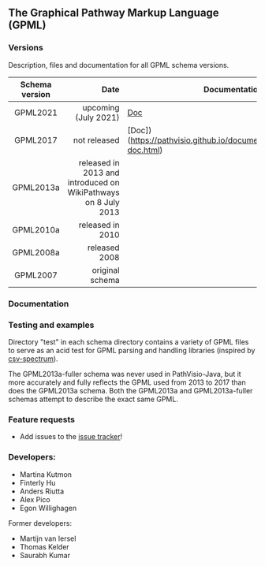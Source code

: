 ## The Graphical Pathway Markup Language (GPML)

### Versions

Description, files and documentation for all GPML schema versions.

| Schema version | Date | Documentation |
|:--------------:|------:|------|
| GPML2021 | upcoming (July 2021) | [Doc](https://pathvisio.github.io/documentation/GPML2021-doc.html) |
| GPML2017 | not released | [Doc])(https://pathvisio.github.io/documentation/GPML2013a-doc.html) |
| GPML2013a | released in 2013 and introduced on WikiPathways on 8 July 2013 | |
| GPML2010a | released in 2010 | |
| GPML2008a | released 2008 | |
| GPML2007 | original schema | |

### Documentation


### Testing and examples

Directory "test" in each schema directory contains a variety of GPML files to serve as an acid test for GPML parsing and handling libraries (inspired by [csv-spectrum](https://github.com/maxogden/csv-spectrum)).

The GPML2013a-fuller schema was never used in PathVisio-Java, but it more accurately and fully reflects the GPML used from 2013 to 2017 than does the GPML2013a schema. Both the GPML2013a and GPML2013a-fuller schemas attempt to describe the exact same GPML.

### Feature requests

* Add issues to the [issue tracker](https://github.com/PathVisio/GPML/issues)!


### Developers:
* Martina Kutmon
* Finterly Hu
* Anders Riutta
* Alex Pico
* Egon Willighagen

Former developers:
* Martijn van Iersel
* Thomas Kelder
* Saurabh Kumar
